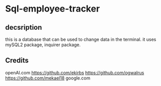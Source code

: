 # Sql-employee-tracker

## decsription
this is a database that can be used to change data in the terminal. it uses mySQL2 package, inquirer package.

## Credits
openAI.com
https://github.com/ekirbs
https://github.com/ogwalrus
https://github.com/mekael18
google.com